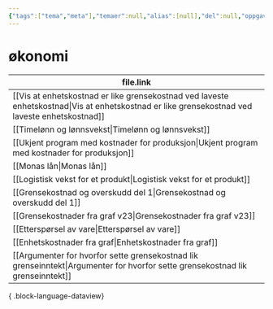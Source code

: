 ```yaml
---
{"tags":["tema","meta"],"temaer":null,"alias":[null],"del":null,"oppgave":null,"fag":null,"eksamen":null,"dg-publish":true,"title":"økonomi","date":"2023-06-01","modified":"2023-06-01","permalink":"/temaer/okonomi/","dgPassFrontmatter":true}
---
```



# økonomi
| file.link                                                                                                                                         |
| ------------------------------------------------------------------------------------------------------------------------------------------------- |
| [[Vis at enhetskostnad er like grensekostnad ved laveste enhetskostnad\|Vis at enhetskostnad er like grensekostnad ved laveste enhetskostnad]] |
| [[Timelønn og lønnsvekst\|Timelønn og lønnsvekst]]                                                                                             |
| [[Ukjent program med kostnader for produksjon\|Ukjent program med kostnader for produksjon]]                                                   |
| [[Monas lån\|Monas lån]]                                                                                                                       |
| [[Logistisk vekst for et produkt\|Logistisk vekst for et produkt]]                                                                             |
| [[Grensekostnad og overskudd del 1\|Grensekostnad og overskudd del 1]]                                                                         |
| [[Grensekostnader fra graf v23\|Grensekostnader fra graf v23]]                                                                                 |
| [[Etterspørsel av vare\|Etterspørsel av vare]]                                                                                                 |
| [[Enhetskostnader fra graf\|Enhetskostnader fra graf]]                                                                                         |
| [[Argumenter for hvorfor sette grensekostnad lik grenseinntekt\|Argumenter for hvorfor sette grensekostnad lik grenseinntekt]]                 |

{ .block-language-dataview}
